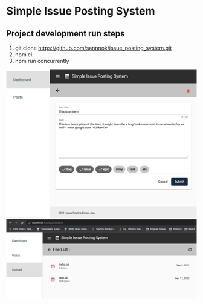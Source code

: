 <h1>Simple Issue Posting System</h1>

## Project development run steps
1. git clone https://github.com/sannnok/issue_posting_system.git
2. npm ci
3. npm run concurrently

![App Screenshot](./src/assets/App1.jpg)
![App Screenshot2](./src/assets/App2.jpg)
